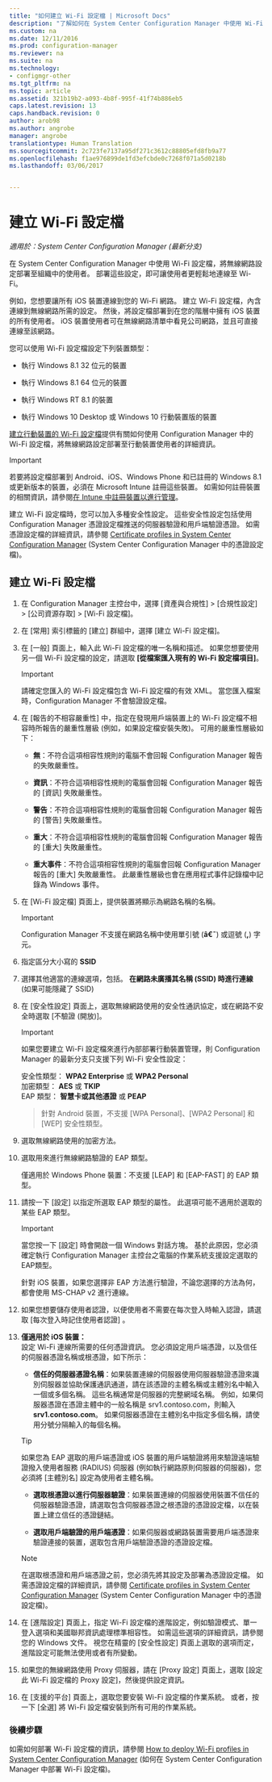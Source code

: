 ```yaml
---
title: "如何建立 Wi-Fi 設定檔 | Microsoft Docs"
description: "了解如何在 System Center Configuration Manager 中使用 Wi-Fi 設定檔，將無線網路設定部署至組織中的使用者。"
ms.custom: na
ms.date: 12/11/2016
ms.prod: configuration-manager
ms.reviewer: na
ms.suite: na
ms.technology:
- configmgr-other
ms.tgt_pltfrm: na
ms.topic: article
ms.assetid: 321b19b2-a093-4b8f-995f-41f74b886eb5
caps.latest.revision: 13
caps.handback.revision: 0
author: arob98
ms.author: angrobe
manager: angrobe
translationtype: Human Translation
ms.sourcegitcommit: 2c723fe7137a95df271c3612c88805efd8fb9a77
ms.openlocfilehash: f1ae976899de1fd3efcbde0c7268f071a5d0218b
ms.lasthandoff: 03/06/2017


---
```

# <a name="create-wi-fi-profiles"></a>建立 Wi-Fi 設定檔

*適用於：System Center Configuration Manager (最新分支)*


在 System Center Configuration Manager 中使用 Wi-Fi 設定檔，將無線網路設定部署至組織中的使用者。 部署這些設定，即可讓使用者更輕鬆地連線至 Wi-Fi。  

 例如，您想要讓所有 iOS 裝置連線到您的 Wi-Fi 網路。 建立 Wi-Fi 設定檔，內含連線到無線網路所需的設定。 然後，將設定檔部署到在您的階層中擁有 iOS 裝置的所有使用者。 iOS 裝置使用者可在無線網路清單中看見公司網路，並且可直接連線至該網路。  

 您可以使用 Wi-Fi 設定檔設定下列裝置類型：  

-   執行 Windows 8.1 32 位元的裝置  

-   執行 Windows 8.1 64 位元的裝置  

-   執行 Windows RT 8.1 的裝置  

-   執行 Windows 10 Desktop 或 Windows 10 行動裝置版的裝置  

[建立行動裝置的 Wi-Fi 設定檔](../../mdm/deploy-use/create-wifi-profiles.md)提供有關如何使用 Configuration Manager 中的 Wi-Fi 設定檔，將無線網路設定部署至行動裝置使用者的詳細資訊。

> [!IMPORTANT]  
>  若要將設定檔部署到 Android、iOS、Windows Phone 和已註冊的 Windows 8.1 或更新版本的裝置，必須在 Microsoft Intune 註冊這些裝置。 如需如何註冊裝置的相關資訊，請參閱[在 Intune 中註冊裝置以進行管理](https://docs.microsoft.com/intune/deploy-use/enroll-devices-in-microsoft-intune)。  

 建立 Wi-Fi 設定檔時，您可以加入多種安全性設定。 這些安全性設定包括使用 Configuration Manager 憑證設定檔推送的伺服器驗證和用戶端驗證憑證。 如需憑證設定檔的詳細資訊，請參閱 [Certificate profiles in System Center Configuration Manager](introduction-to-certificate-profiles.md) (System Center Configuration Manager 中的憑證設定檔)。  

## <a name="create-a-wi-fi-profile"></a>建立 Wi-Fi 設定檔  

1.  在 Configuration Manager 主控台中，選擇 [資產與合規性] > [合規性設定] >  [公司資源存取] > [Wi-Fi 設定檔]。  

3.  在 [常用] 索引標籤的 [建立] 群組中，選擇 [建立 Wi-Fi 設定檔]。  

1.  在 [一般] 頁面上，輸入此 Wi-Fi 設定檔的唯一名稱和描述。  如果您想要使用另一個 Wi-Fi 設定檔的設定，請選取 **[從檔案匯入現有的 Wi-Fi 設定檔項目]**。  

    > [!IMPORTANT]  
    >  請確定您匯入的 Wi-Fi 設定檔包含 Wi-Fi 設定檔的有效 XML。 當您匯入檔案時，Configuration Manager 不會驗證設定檔。  

3.  在 [報告的不相容嚴重性] 中，指定在發現用戶端裝置上的 Wi-Fi 設定檔不相容時所報告的嚴重性層級 (例如，如果設定檔安裝失敗)。 可用的嚴重性層級如下：  

    -   **無**：不符合這項相容性規則的電腦不會回報 Configuration Manager 報告的失敗嚴重性。  

    -   **資訊**：不符合這項相容性規則的電腦會回報 Configuration Manager 報告的 [資訊] 失敗嚴重性。  

    -   **警告**：不符合這項相容性規則的電腦會回報 Configuration Manager 報告的 [警告] 失敗嚴重性。  

    -   **重大**：不符合這項相容性規則的電腦會回報 Configuration Manager 報告的 [重大] 失敗嚴重性。  

    -   **重大事件**：不符合這項相容性規則的電腦會回報 Configuration Manager 報告的 [重大] 失敗嚴重性。 此嚴重性層級也會在應用程式事件記錄檔中記錄為 Windows 事件。  

1.  在 [Wi-Fi 設定檔] 頁面上，提供裝置將顯示為網路名稱的名稱。  

    > [!IMPORTANT]  
    >  Configuration Manager 不支援在網路名稱中使用單引號 (**â€˜**) 或逗號 (**,**) 字元。  

2.  指定區分大小寫的 **SSID**
3.  選擇其他適當的連線選項，包括。   **在網路未廣播其名稱 (SSID) 時進行連線** (如果可能隱藏了 SSID)  

4.  在 [安全性設定] 頁面上，選取無線網路使用的安全性通訊協定，或在網路不安全時選取 [不驗證 (開放)]。
    > [!IMPORTANT]  
    >  如果您要建立 Wi-Fi 設定檔來進行內部部署行動裝置管理，則 Configuration Manager 的最新分支只支援下列 Wi-Fi 安全性設定：  
    >   
    >  安全性類型： **WPA2 Enterprise** 或 **WPA2 Personal**  
    > 加密類型： **AES** 或 **TKIP**  
    > EAP 類型： **智慧卡或其他憑證** 或 **PEAP**  

    > 針對 Android 裝置，不支援 [WPA Personal]、[WPA2 Personal] 和 [WEP] 安全性類型。  

2.  選取無線網路使用的加密方法。  

3.  選取用來進行無線網路驗證的 EAP 類型。  

     僅適用於 Windows Phone 裝置：不支援 [LEAP]  和 [EAP-FAST]  的 EAP 類型。  

4.  請按一下 [設定]  以指定所選取 EAP 類型的屬性。 此選項可能不適用於選取的某些 EAP 類型。  

    > [!IMPORTANT]  
    >  當您按一下 [設定] 時會開啟一個 Windows 對話方塊。 基於此原因，您必須確定執行 Configuration Manager 主控台之電腦的作業系統支援設定選取的 EAP類型。  
    >   
    >  針對 iOS 裝置，如果您選擇非 EAP 方法進行驗證，不論您選擇的方法為何，都會使用 MS-CHAP v2 進行連線。  

5.  如果您想要儲存使用者認證，以便使用者不需要在每次登入時輸入認證，請選取 [每次登入時記住使用者認證] 。  

6. **僅適用於 iOS 裝置：**  
 設定 Wi-Fi 連線所需要的任何憑證資訊。 您必須設定用戶端憑證，以及信任的伺服器憑證名稱或根憑證，如下所示：  

    -   **信任的伺服器憑證名稱**：如果裝置連線的伺服器使用伺服器驗證憑證來識別伺服器並協助保護通訊通道，請在該憑證的主體名稱或主體別名中輸入一個或多個名稱。 這些名稱通常是伺服器的完整網域名稱。 例如，如果伺服器憑證在憑證主體中的一般名稱是 srv1.contoso.com，則輸入 **srv1.contoso.com**。 如果伺服器憑證在主體別名中指定多個名稱，請使用分號分隔輸入的每個名稱。  

    > [!TIP]  
    >  如果您為 EAP 選取的用戶端憑證或 iOS 裝置的用戶端驗證將用來驗證遠端驗證撥入使用者服務 (RADIUS) 伺服器 (例如執行網路原則伺服器的伺服器)，您必須將 [主體別名] 設定為使用者主體名稱。  

    -   **選取根憑證以進行伺服器驗證**：如果裝置連線的伺服器使用裝置不信任的伺服器驗證憑證，請選取包含伺服器憑證之根憑證的憑證設定檔，以在裝置上建立信任的憑證鏈結。  

    -   **選取用戶端驗證的用戶端憑證**：如果伺服器或網路裝置需要用戶端憑證來驗證連接的裝置，選取包含用戶端驗證憑證的憑證設定檔。  

    > [!NOTE]  
    >  在選取根憑證和用戶端憑證之前，您必須先將其設定及部署為憑證設定檔。 如需憑證設定檔的詳細資訊，請參閱 [Certificate profiles in System Center Configuration Manager](introduction-to-certificate-profiles.md) (System Center Configuration Manager 中的憑證設定檔)。  

7.  在 [進階設定] 頁面上，指定 Wi-Fi 設定檔的進階設定，例如驗證模式、單一登入選項和美國聯邦資訊處理標準相容性。 如需這些選項的詳細資訊，請參閱您的 Windows 文件。 視您在精靈的 [安全性設定]  頁面上選取的選項而定，進階設定可能無法使用或者有所變動。  

1.  如果您的無線網路使用 Proxy 伺服器，請在 [Proxy 設定] 頁面上，選取 [設定此 Wi-Fi 設定檔的 Proxy 設定]，然後提供設定資訊。  

2. 在 [支援的平台] 頁面上，選取您要安裝 Wi-Fi 設定檔的作業系統。 或者，按一下 [全選]  將 Wi-Fi 設定檔安裝到所有可用的作業系統。  

### <a name="next-steps"></a>後續步驟
 如需如何部署 Wi-Fi 設定檔的資訊，請參閱 [How to deploy Wi-Fi profiles in System Center Configuration Manager](deploy-wifi-vpn-email-cert-profiles.md) (如何在 System Center Configuration Manager 中部署 Wi-Fi 設定檔)。  

